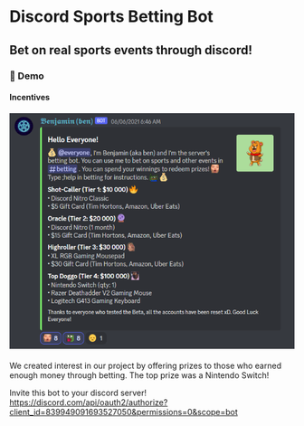 # Discord Sports Betting Bot

## Bet on real sports events through discord! 


### 📸 Demo

#### Incentives

#### ![Incentives](./demo/prizes.PNG)

We created interest in our project by offering prizes to those who earned enough money through betting. The top prize was a Nintendo Switch!
















Invite this bot to your discord server! 
https://discord.com/api/oauth2/authorize?client_id=839949091693527050&permissions=0&scope=bot
